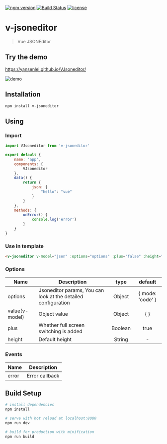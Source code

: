 [![npm version](https://badge.fury.io/js/v-jsoneditor.svg)](https://badge.fury.io/js/v-jsoneditor)
[![Build Status](https://api.travis-ci.org/yansenlei/VJsoneditor.svg?branch=master)](https://travis-ci.org/yansenlei/VJsoneditor) 
[![license](https://img.shields.io/npm/l/express.svg)](https://github.com/yansenlei/VJsoneditor/blob/master/LICENSE) 

# v-jsoneditor

> Vue JSONEditor

## Try the demo

https://yansenlei.github.io/VJsoneditor/

![demo](./v-jsoneditor.gif)

## Installation

```bash
npm install v-jsoneditor
```

## Using

### Import

```javascript
import VJsoneditor from 'v-jsoneditor'

export default {
    name: 'app',
    components: {
        VJsoneditor
    },
    data() {
        return {
            json: {
                "hello": "vue"
            }
        }
    },
    methods: {
        onError() {
            console.log('error')
        }
    }
}
```

### Use in template

```html
<v-jsoneditor v-model="json" :options="options" :plus="false" :height="400px" @error="onError">
```

### Options
| Name           | Description                                                                                                                                                   | type    | default          |
| -------------- | ------------------------------------------------------------------------------------------------------------------------------------------------------------- | :-----: | :--------------: |
| options        | Jsoneditor params, You can look at the detailed  [configuration](https://github.com/josdejong/jsoneditor/blob/master/docs/api.md#configuration-options?blank) | Object  | { mode: 'code' } |
| value(v-model) | Object value                                                                                                                                                  | Object  | { }              |
| plus           | Whether full screen switching is added                                                                                                                        | Boolean | true             |
| height         | Default height                                                                                                                                                | String  | -                |

### Events
| Name  | Description    |
| ----- | -------------- |
| error | Error callback |



## Build Setup

``` bash
# install dependencies
npm install

# serve with hot reload at localhost:8080
npm run dev

# build for production with minification
npm run build
```

